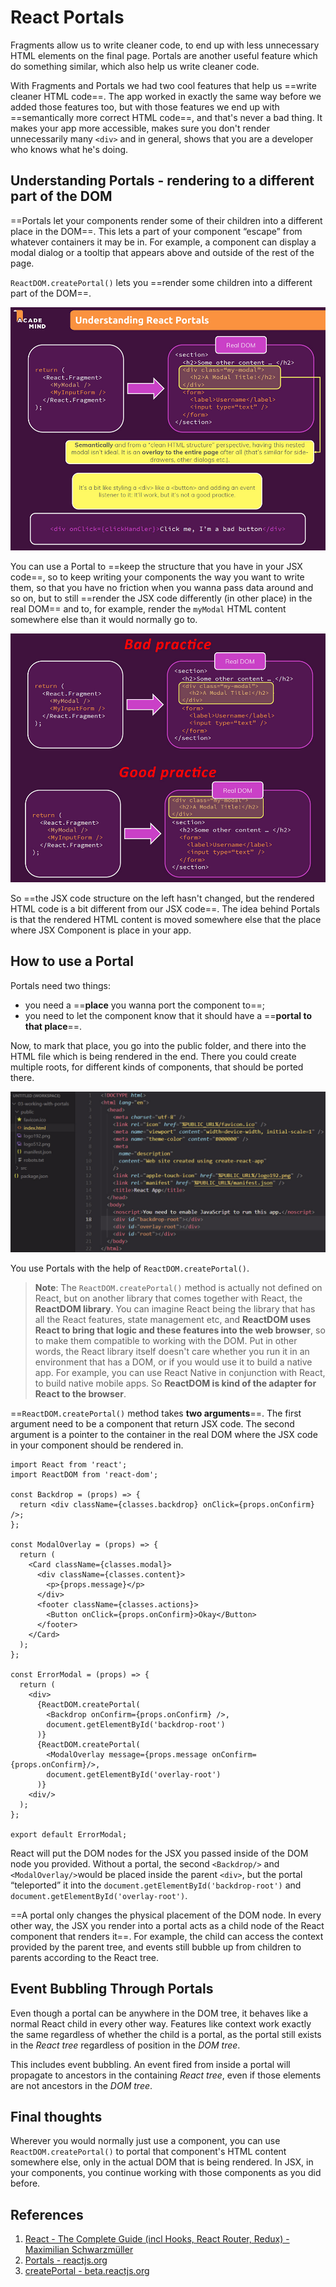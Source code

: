 # React Portals

Fragments allow us to write cleaner code, to end up with less unnecessary HTML elements on the final page. Portals are another useful feature which do something similar, which also help us write cleaner code.

With Fragments and Portals we had two cool features that help us ==write cleaner HTML code==. The app worked in exactly the same way before we added those features too, but with those features we end up with ==semantically more correct HTML code==, and that's never a bad thing. It makes your app more accessible, makes sure you don't render unnecessarily many `<div>` and in general, shows that you are a developer who knows what he's doing.

## Understanding Portals - rendering to a different part of the DOM

==Portals let your components render some of their children into a different place in the DOM==. This lets a part of your component “escape” from whatever containers it may be in. For example, a component can display a modal dialog or a tooltip that appears above and outside of the rest of the page.

`ReactDOM.createPortal()` lets you ==render some children into a different part of the DOM==.

![React_Portals](../../img/React_Portals.jpg)

You can use a Portal to ==keep the structure that you have in your JSX code==, so to keep writing your components the way you want to write them, so that you have no friction when you wanna pass data around and so on, but to still ==render the JSX code differently (in other place) in the real DOM== and to, for example, render the `myModal` HTML content somewhere else than it would normally go to.

![React_Portals1](../../img/React_Portals1.jpg)

So ==the JSX code structure on the left hasn't changed, but the rendered HTML code is a bit different from our JSX code==. The idea behind Portals is that the rendered HTML content is moved somewhere else that the place where JSX Component is place in your app.

## How to use a Portal

Portals need two things:

- you need a ==**place** you wanna port the component to==;
- you need to let the component know that it should have a ==**portal to that place**==.

Now, to mark that place, you go into the public folder, and there into the HTML file which is being rendered in the end. There you could create multiple roots, for different kinds of components, that should be ported there.

![React_Portals2](../../img/React_Portals2.jpg)

You use Portals with the help of `ReactDOM.createPortal()`.

> **Note**: The `ReactDOM.createPortal()` method is actually not defined on React, but on another library that comes together with React, the **ReactDOM library**. You can imagine React being the library that has all the React features, state management etc, and **ReactDOM uses React to bring that logic and these features into the web browser**, so to make them compatible to working with the DOM. Put in other words, the React library itself doesn't care whether you run it in an environment that has a DOM, or if you would use it to build a native app. For example, you can use React Native in conjunction with React, to build native mobile apps. So **ReactDOM is kind of the adapter for React to the browser**.

==`ReactDOM.createPortal()` method takes **two arguments**==. The first argument need to be a component that return JSX code. The second argument is a pointer to the container in the real DOM where the JSX code in your component should be rendered in.

```react
import React from 'react';
import ReactDOM from 'react-dom';

const Backdrop = (props) => {
  return <div className={classes.backdrop} onClick={props.onConfirm} />;
};

const ModalOverlay = (props) => {
  return (
    <Card className={classes.modal}>
      <div className={classes.content}>
        <p>{props.message}</p>
      </div>
      <footer className={classes.actions}>
        <Button onClick={props.onConfirm}>Okay</Button>
      </footer>
    </Card>
  );
};

const ErrorModal = (props) => {
  return (
    <div>
      {ReactDOM.createPortal(
        <Backdrop onConfirm={props.onConfirm} />,
        document.getElementById('backdrop-root')
      )}
      {ReactDOM.createPortal(
        <ModalOverlay message={props.message onConfirm={props.onConfirm}/>,
        document.getElementById('overlay-root')
      )}
    <div/>
  );
};

export default ErrorModal;
```

React will put the DOM nodes for the JSX you passed inside of the DOM node you provided. Without a portal, the second `<Backdrop/>` and `<ModalOverlay/>`would be placed inside the parent `<div>`, but the portal “teleported” it into the `document.getElementById('backdrop-root')` and `document.getElementById('overlay-root')`.

==A portal only changes the physical placement of the DOM node. In every other way, the JSX you render into a portal acts as a child node of the React component that renders it==. For example, the child can access the context provided by the parent tree, and events still bubble up from children to parents according to the React tree.

## Event Bubbling Through Portals

Even though a portal can be anywhere in the DOM tree, it behaves like a normal React child in every other way. Features like context work exactly the same regardless of whether the child is a portal, as the portal still exists in the _React tree_ regardless of position in the _DOM tree_.

This includes event bubbling. An event fired from inside a portal will propagate to ancestors in the containing _React tree_, even if those elements are not ancestors in the _DOM tree_.

## Final thoughts

Wherever you would normally just use a component, you can use `ReactDOM.createPortal()` to portal that component's HTML content somewhere else, only in the actual DOM that is being rendered. In JSX, in your components, you continue working with those components as you did before.

## References

1. [React - The Complete Guide (incl Hooks, React Router, Redux) - Maximilian Schwarzmüller](https://www.udemy.com/course/react-the-complete-guide-incl-redux/)
1. [Portals - reactjs.org](https://reactjs.org/docs/portals.html)
1. [createPortal - beta.reactjs.org](https://beta.reactjs.org/apis/react-dom/createPortal)
